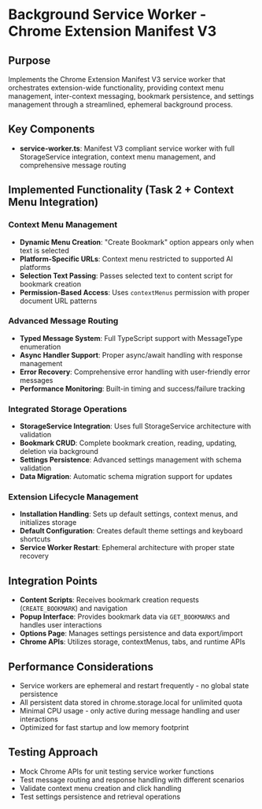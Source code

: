 # Background Service Worker - Chrome Extension Manifest V3

## Purpose
Implements the Chrome Extension Manifest V3 service worker that orchestrates extension-wide functionality, providing context menu management, inter-context messaging, bookmark persistence, and settings management through a streamlined, ephemeral background process.

## Key Components
- **service-worker.ts**: Manifest V3 compliant service worker with full StorageService integration, context menu management, and comprehensive message routing

## Implemented Functionality (Task 2 + Context Menu Integration)

### **Context Menu Management**
- **Dynamic Menu Creation**: "Create Bookmark" option appears only when text is selected
- **Platform-Specific URLs**: Context menu restricted to supported AI platforms
- **Selection Text Passing**: Passes selected text to content script for bookmark creation
- **Permission-Based Access**: Uses `contextMenus` permission with proper document URL patterns

### **Advanced Message Routing**
- **Typed Message System**: Full TypeScript support with MessageType enumeration
- **Async Handler Support**: Proper async/await handling with response management
- **Error Recovery**: Comprehensive error handling with user-friendly error messages
- **Performance Monitoring**: Built-in timing and success/failure tracking

### **Integrated Storage Operations**
- **StorageService Integration**: Uses full StorageService architecture with validation
- **Bookmark CRUD**: Complete bookmark creation, reading, updating, deletion via background
- **Settings Persistence**: Advanced settings management with schema validation
- **Data Migration**: Automatic schema migration support for updates

### **Extension Lifecycle Management**
- **Installation Handling**: Sets up default settings, context menus, and initializes storage
- **Default Configuration**: Creates default theme settings and keyboard shortcuts
- **Service Worker Restart**: Ephemeral architecture with proper state recovery

## Integration Points
- **Content Scripts**: Receives bookmark creation requests (`CREATE_BOOKMARK`) and navigation
- **Popup Interface**: Provides bookmark data via `GET_BOOKMARKS` and handles user interactions
- **Options Page**: Manages settings persistence and data export/import
- **Chrome APIs**: Utilizes storage, contextMenus, tabs, and runtime APIs

## Performance Considerations
- Service workers are ephemeral and restart frequently - no global state persistence
- All persistent data stored in chrome.storage.local for unlimited quota
- Minimal CPU usage - only active during message handling and user interactions
- Optimized for fast startup and low memory footprint

## Testing Approach
- Mock Chrome APIs for unit testing service worker functions
- Test message routing and response handling with different scenarios
- Validate context menu creation and click handling
- Test settings persistence and retrieval operations